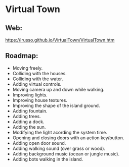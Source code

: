 # Virtual Town

## Web:

https://lrusso.github.io/VirtualTown/VirtualTown.htm

## Roadmap:

* Moving freely.
* Colliding with the houses.
* Colliding with the water.
* Adding virtual controls.
* Moving camera up and down while walking.
* Improving lights.
* Improving house textures.
* Improving the shape of the island ground.
* Adding fountain.
* Adding trees.
* Adding a dock.
* Adding the sun.
* Modifying the light acording the system time.
* Opening and closing doors with an action key/button.
* Adding open door sound.
* Adding walking sound (over grass or wood).
* Adding background music (ocean or jungle music).
* Adding bots walking in the island.
